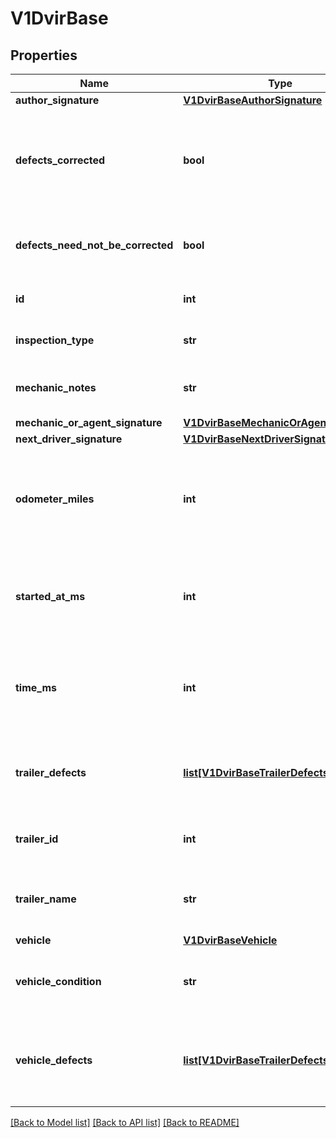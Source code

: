 # V1DvirBase

## Properties
Name | Type | Description | Notes
------------ | ------------- | ------------- | -------------
**author_signature** | [**V1DvirBaseAuthorSignature**](V1DvirBaseAuthorSignature.md) |  | [optional] 
**defects_corrected** | **bool** | Signifies if the defects on the vehicle corrected after the DVIR is done. | [optional] 
**defects_need_not_be_corrected** | **bool** | Signifies if the defects on this vehicle can be ignored. | [optional] 
**id** | **int** | The id of this DVIR record. | [optional] 
**inspection_type** | **str** | Inspection type of the DVIR. | [optional] 
**mechanic_notes** | **str** | The mechanics notes on the DVIR. | [optional] 
**mechanic_or_agent_signature** | [**V1DvirBaseMechanicOrAgentSignature**](V1DvirBaseMechanicOrAgentSignature.md) |  | [optional] 
**next_driver_signature** | [**V1DvirBaseNextDriverSignature**](V1DvirBaseNextDriverSignature.md) |  | [optional] 
**odometer_miles** | **int** | The odometer reading in miles for the vehicle when the DVIR was done. | [optional] 
**started_at_ms** | **int** | Timestamp when driver began filling out this DVIR, in UNIX milliseconds. | [optional] 
**time_ms** | **int** | Timestamp of when this DVIR was signed &amp; completed, in UNIX milliseconds. | [optional] 
**trailer_defects** | [**list[V1DvirBaseTrailerDefects]**](V1DvirBaseTrailerDefects.md) | Defects registered for the trailer which was part of the DVIR. | [optional] 
**trailer_id** | **int** | The id of the trailer which was part of the DVIR. | [optional] 
**trailer_name** | **str** | The name of the trailer which was part of the DVIR. | [optional] 
**vehicle** | [**V1DvirBaseVehicle**](V1DvirBaseVehicle.md) |  | [optional] 
**vehicle_condition** | **str** | The condition of vechile on which DVIR was done. | [optional] 
**vehicle_defects** | [**list[V1DvirBaseTrailerDefects]**](V1DvirBaseTrailerDefects.md) | Defects registered for the vehicle which was part of the DVIR. | [optional] 

[[Back to Model list]](../README.md#documentation-for-models) [[Back to API list]](../README.md#documentation-for-api-endpoints) [[Back to README]](../README.md)


